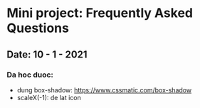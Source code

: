 # Mini project: Frequently Asked Questions

## Date: 10 - 1 - 2021

### Da hoc duoc:
- dung box-shadow:  https://www.cssmatic.com/box-shadow
- scaleX(-1): de lat icon

